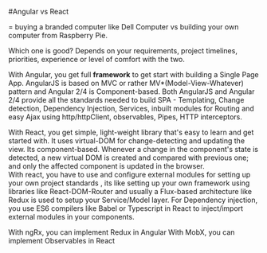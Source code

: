 #Angular vs React

= buying a branded computer like Dell Computer vs building your own computer from Raspberry Pie.

Which one is good? Depends on your requirements, project timelines, priorities, experience or level of comfort with the two.

With Angular, you get full **framework** to get start with building a Single Page App. AngularJS is based on MVC or rather MV*(Model-View-Whatever) pattern and Angular 2/4 is Component-based. Both AngularJS and Angular 2/4 provide all the standards needed to build SPA -  Templating, Change detection, Dependency Injection, Services, inbuilt modules for Routing and easy Ajax using http/httpClient, observables, Pipes, HTTP interceptors.

With React, you get simple, light-weight library that's easy to learn and get started with. It uses virtual-DOM for change-detecting and updating the view. Its component-based. Whenever a change in the component's state is detected, a new virtual DOM is created and compared with previous one; and only the affected component is updated in the browser.  
With react, you have to use and configure external modules for setting up your own project standards , its like setting up your own framework using libraries like React-DOM-Router and usually a Flux-based architecture like Redux is used to setup your Service/Model layer.
For Dependency injection, you use ES6 compilers like Babel or Typescript in React to inject/import external modules in your components. 

With ngRx, you can implement Redux in Angular
With MobX, you can implement Observables in React

    

